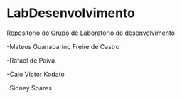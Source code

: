 # LabDesenvolvimento


Repositório do Grupo de Laboratório de desenvolvimento


-Mateus Guanabarino Freire de Castro

-Rafael de Paiva 

-Caio Victor Kodato

-Sidney Soares


